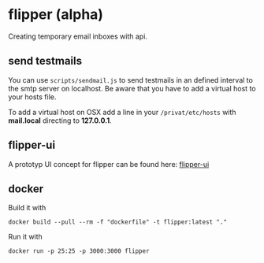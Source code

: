 # flipper (alpha)

Creating temporary email inboxes with api.

## send testmails

You can use `scripts/sendmail.js` to send testmails in an defined interval to the smtp server on localhost. Be aware that you have to add a virtual host to your hosts file.

To add a virtual host on OSX add a line in your `/privat/etc/hosts` with **mail.local** directing to **127.0.0.1**.

## flipper-ui

A prototyp UI concept for flipper can be found here: [flipper-ui](https://github.com/MonksterFX/flipper-ui)

## docker

Build it with

```
docker build --pull --rm -f "dockerfile" -t flipper:latest "."
```

Run it with

```
docker run -p 25:25 -p 3000:3000 flipper
```
